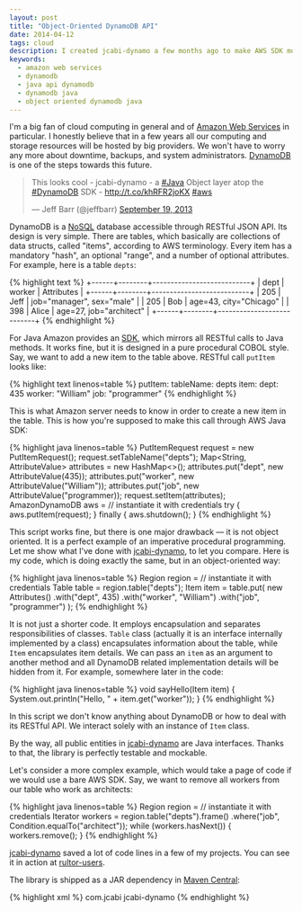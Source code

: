 ```yaml
---
layout: post
title: "Object-Oriented DynamoDB API"
date: 2014-04-12
tags: cloud
description: I created jcabi-dynamo a few months ago to make AWS SDK more object oriented
keywords:
  - amazon web services
  - dynamodb
  - java api dynamodb
  - dynamodb java
  - object oriented dynamodb java
---
```


I'm a big fan of cloud computing in general and of
[Amazon Web Services](http://aws.amazon.com/)
in particular. I honestly believe that in a few years all our
computing and storage resources will be hosted by big providers. We
won't have to worry any more about downtime, backups, and system
administrators.
[DynamoDB](http://aws.amazon.com/dynamodb/)
is one of the steps towards this future.

<blockquote class="twitter-tweet" lang="en"><p>This looks cool - jcabi-dynamo - a <a href="https://twitter.com/search?q=%23Java&amp;src=hash">#Java</a> Object layer atop the <a href="https://twitter.com/search?q=%23DynamoDB&amp;src=hash">#DynamoDB</a> SDK - <a href="http://t.co/khRFR2joKX">http://t.co/khRFR2joKX</a> <a href="https://twitter.com/search?q=%23aws&amp;src=hash">#aws</a></p>&mdash; Jeff Barr (@jeffbarr) <a href="https://twitter.com/jeffbarr/statuses/380813867971915777">September 19, 2013</a></blockquote>
<script async src="//platform.twitter.com/widgets.js" charset="utf-8"></script>

DynamoDB is a [NoSQL](http://en.wikipedia.org/wiki/NoSQL)
database accessible through RESTful JSON API. Its
design is very simple. There are tables, which basically are
collections of data structs, called "items", according to AWS terminology.
Every item has a mandatory "hash", an optional "range",
and a number of optional attributes. For example, here is a table `depts`:

{% highlight text %}
+------+--------+---------------------------+
| dept | worker | Attributes                |
+------+--------+---------------------------+
| 205  | Jeff   | job="manager", sex="male" |
| 205  | Bob    | age=43, city="Chicago"    |
| 398  | Alice  | age=27, job="architect"   |
+------+--------+---------------------------+
{% endhighlight %}

For Java Amazon provides an [SDK](https://aws.amazon.com/documentation/sdkforjava/),
which mirrors all RESTful calls to
Java methods. It works fine, but it is designed in a pure procedural
COBOL style. Say, we want to add a new item to the table above. RESTful
call `putItem` looks like:

{% highlight text linenos=table %}
putItem:
  tableName: depts
  item:
    dept: 435
    worker: "William"
    job: "programmer"
{% endhighlight %}

This is what Amazon server needs to know in order to create a new item
in the table. This is how you're supposed to make this call through
AWS Java SDK:

{% highlight java linenos=table %}
PutItemRequest request = new PutItemRequest();
request.setTableName("depts");
Map<String, AttributeValue> attributes = new HashMap<>();
attributes.put("dept", new AttributeValue(435));
attributes.put("worker", new AttributeValue("William"));
attributes.put("job", new AttributeValue("programmer));
request.setItem(attributes);
AmazonDynamoDB aws = // instantiate it with credentials
try {
  aws.putItem(request);
} finally {
  aws.shutdown();
}
{% endhighlight %}

This script works fine, but there is one major drawback &mdash; it is not
object oriented. It is a perfect example of an imperative
procedural programming. Let me show what I've done with
[jcabi-dynamo](http://dynamo.jcabi.com), to let you compare. Here
is my code, which is doing exactly the same, but in an object-oriented way:

{% highlight java linenos=table %}
Region region = // instantiate it with credentials
Table table = region.table("depts");
Item item = table.put(
  new Attributes()
    .with("dept", 435)
    .with("worker", "William")
    .with("job", "programmer")
);
{% endhighlight %}

It is not just a shorter code. It employs encapsulation and separates
responsibilities of classes. `Table` class (actually it is an
interface internally implemented by a class) encapsulates information
about the table, while `Item` encapsulates item details. We
can pass an `item` as an argument to another method and all DynamoDB
related implementation details will be hidden from it. For example,
somewhere later in the code:

{% highlight java linenos=table %}
void sayHello(Item item) {
  System.out.println("Hello, " + item.get("worker"));
}
{% endhighlight %}

In this script we don't know anything about DynamoDB or
how to deal with its RESTful API. We interact solely with an
instance of `Item` class.

By the way, all public entities in
[jcabi-dynamo](http://dynamo.jcabi.com) are
Java interfaces. Thanks to that, the library is perfectly testable
and mockable.

Let's consider a more complex example, which would take a page of
code if we would use a bare AWS SDK. Say, we want to remove all
workers from our table who work as architects:

{% highlight java linenos=table %}
Region region = // instantiate it with credentials
Iterator<Item> workers = region.table("depts").frame()
  .where("job", Condition.equalTo("architect"));
while (workers.hasNext()) {
  workers.remove();
}
{% endhighlight %}

[jcabi-dynamo](http://dynamo.jcabi.com) saved a lot
of code lines in a few of my projects. You can see it in action
at [rultor-users](https://github.com/rultor/rultor/tree/rultor-0.2/rultor-users/src/main/java/com/rultor/users).

The library is shipped as a JAR dependency in
[Maven Central](http://repo1.maven.org/maven2/com/jcabi/jcabi-dynamo):

{% highlight xml %}
<dependency>
  <groupId>com.jcabi</groupId>
  <artifactId>jcabi-dynamo</artifactId>
  <version><!-- check http://dynamo.jcabi.com --></version>
</dependency>
{% endhighlight %}
